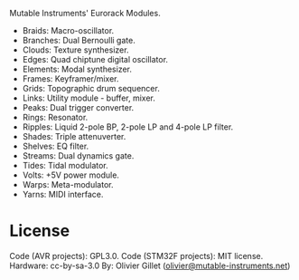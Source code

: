 Mutable Instruments' Eurorack Modules.

* Braids: Macro-oscillator.
* Branches: Dual Bernoulli gate.
* Clouds: Texture synthesizer.
* Edges: Quad chiptune digital oscillator.
* Elements: Modal synthesizer.
* Frames: Keyframer/mixer.
* Grids: Topographic drum sequencer.
* Links: Utility module - buffer, mixer.
* Peaks: Dual trigger converter.
* Rings: Resonator.
* Ripples: Liquid 2-pole BP, 2-pole LP and 4-pole LP filter.
* Shades: Triple attenuverter.
* Shelves: EQ filter.
* Streams: Dual dynamics gate.
* Tides: Tidal modulator.
* Volts: +5V power module.
* Warps: Meta-modulator.
* Yarns: MIDI interface.

License
=======

Code (AVR projects): GPL3.0.
Code (STM32F projects): MIT license.
Hardware: cc-by-sa-3.0
By: Olivier Gillet (olivier@mutable-instruments.net)
